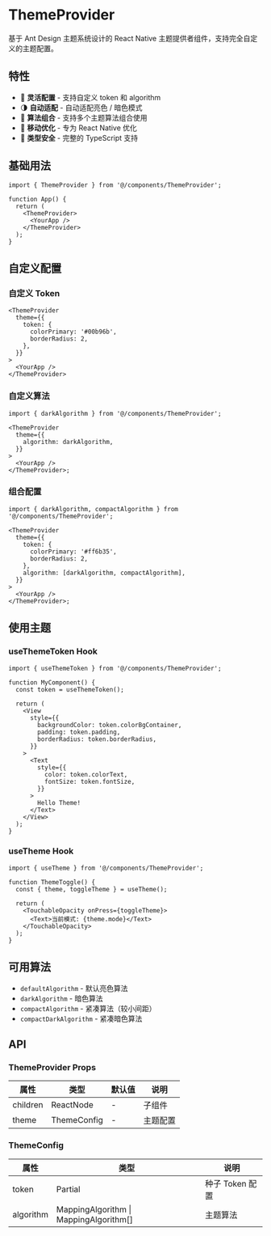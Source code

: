 # ThemeProvider

基于 Ant Design 主题系统设计的 React Native 主题提供者组件，支持完全自定义的主题配置。

## 特性

- 🎨 **灵活配置** - 支持自定义 token 和 algorithm
- 🌗 **自动适配** - 自动适配亮色 / 暗色模式
- 🔧 **算法组合** - 支持多个主题算法组合使用
- 📱 **移动优化** - 专为 React Native 优化
- 🎯 **类型安全** - 完整的 TypeScript 支持

## 基础用法

```tsx
import { ThemeProvider } from '@/components/ThemeProvider';

function App() {
  return (
    <ThemeProvider>
      <YourApp />
    </ThemeProvider>
  );
}
```

## 自定义配置

### 自定义 Token

```tsx
<ThemeProvider
  theme={{
    token: {
      colorPrimary: '#00b96b',
      borderRadius: 2,
    },
  }}
>
  <YourApp />
</ThemeProvider>
```

### 自定义算法

```tsx
import { darkAlgorithm } from '@/components/ThemeProvider';

<ThemeProvider
  theme={{
    algorithm: darkAlgorithm,
  }}
>
  <YourApp />
</ThemeProvider>;
```

### 组合配置

```tsx
import { darkAlgorithm, compactAlgorithm } from '@/components/ThemeProvider';

<ThemeProvider
  theme={{
    token: {
      colorPrimary: '#ff6b35',
      borderRadius: 2,
    },
    algorithm: [darkAlgorithm, compactAlgorithm],
  }}
>
  <YourApp />
</ThemeProvider>;
```

## 使用主题

### useThemeToken Hook

```tsx
import { useThemeToken } from '@/components/ThemeProvider';

function MyComponent() {
  const token = useThemeToken();

  return (
    <View
      style={{
        backgroundColor: token.colorBgContainer,
        padding: token.padding,
        borderRadius: token.borderRadius,
      }}
    >
      <Text
        style={{
          color: token.colorText,
          fontSize: token.fontSize,
        }}
      >
        Hello Theme!
      </Text>
    </View>
  );
}
```

### useTheme Hook

```tsx
import { useTheme } from '@/components/ThemeProvider';

function ThemeToggle() {
  const { theme, toggleTheme } = useTheme();

  return (
    <TouchableOpacity onPress={toggleTheme}>
      <Text>当前模式: {theme.mode}</Text>
    </TouchableOpacity>
  );
}
```

## 可用算法

- `defaultAlgorithm` - 默认亮色算法
- `darkAlgorithm` - 暗色算法
- `compactAlgorithm` - 紧凑算法（较小间距）
- `compactDarkAlgorithm` - 紧凑暗色算法

## API

### ThemeProvider Props

| 属性     | 类型        | 默认值 | 说明     |
| -------- | ----------- | ------ | -------- |
| children | ReactNode   | -      | 子组件   |
| theme    | ThemeConfig | -      | 主题配置 |

### ThemeConfig

| 属性      | 类型                                    | 说明            |
| --------- | --------------------------------------- | --------------- |
| token     | Partial<SeedToken>                      | 种子 Token 配置 |
| algorithm | MappingAlgorithm \| MappingAlgorithm\[] | 主题算法        |
